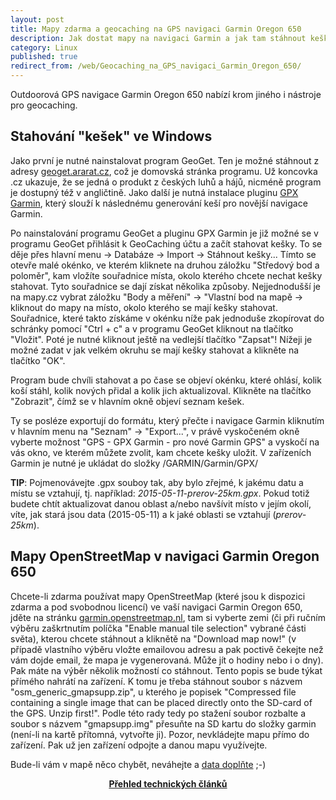 ```yaml
---
layout: post
title: Mapy zdarma a geocaching na GPS navigaci Garmin Oregon 650
description: Jak dostat mapy na navigaci Garmin a jak tam stáhnout kešky.
category: Linux
published: true
redirect_from: /web/Geocaching_na_GPS_navigaci_Garmin_Oregon_650/
---
```


Outdoorová GPS navigace Garmin Oregon 650 nabízí krom jiného i nástroje pro geocaching.

## Stahování "kešek" ve Windows

Jako první je nutné nainstalovat program GeoGet. Ten je možné stáhnout z adresy [geoget.ararat.cz](http://geoget.ararat.cz/doku.php), což je domovská stránka programu. Už koncovka .cz ukazuje, že se jedná o produkt z českých luhů a hájů, nicméně program je dostupný též v angličtině. Jako další je nutná instalace pluginu [GPX Garmin](http://geoget.ararat.cz/doku.php/user:skript:gpxgarmin), který slouží k následnému generování keší pro novější navigace Garmin.

Po nainstalování programu GeoGet a pluginu GPX Garmin je již možné se v programu GeoGet přihlásit k GeoCaching účtu a začít stahovat kešky. To se děje přes hlavní menu -> Databáze -> Import -> Stáhnout kešky... Tímto se otevře malé okénko, ve kterém kliknete na druhou záložku "Středový bod a poloměr", kam vložíte souřadnice místa, okolo kterého chcete nechat kešky stahovat. Tyto souřadnice se dají získat několika způsoby. Nejjednodušší je na mapy.cz vybrat záložku "Body a měření" -> "Vlastní bod na mapě -> kliknout do mapy na místo, okolo kterého se mají kešky stahovat. Souřadnice, které takto získáme v okénku níže pak jednoduše zkopírovat do schránky pomocí "Ctrl + c" a v programu GeoGet kliknout na tlačítko "Vložit". Poté je nutné kliknout ještě na vedlejší tlačítko "Zapsat"! Nížeji je možné zadat v jak velkém okruhu se mají kešky stahovat a klikněte na tlačítko "OK".

Program bude chvíli stahovat a po čase se objeví okénku, které ohlásí, kolik koší stáhl, kolik nových přidal a kolik jich aktualizoval. Klikněte na tlačítko "Zobrazit", čímž se v hlavním okně objeví seznam kešek.

Ty se posléze exportují do formátu, který přečte i navigace Garmin kliknutím v hlavním menu na "Seznam" -> "Export...", v právě vyskočeném okně vyberte možnost "GPS - GPX Garmin - pro nové Garmin GPS" a vyskočí na vás okno, ve kterém můžete zvolit, kam chcete kešky uložit. V zařízeních Garmin je nutné je ukládat do složky /GARMIN/Garmin/GPX/


**TIP**: Pojmenovávejte .gpx souboy tak, aby bylo zřejmé, k jakému datu a místu se vztahují, tj. například: *2015-05-11-prerov-25km.gpx*. Pokud totiž budete chtít aktualizovat danou oblast a/nebo navšívit místo v jejím okolí, víte, jak stará jsou data (2015-05-11) a k jaké oblasti se vztahují (*prerov-25km*).

## Mapy OpenStreetMap v navigaci Garmin Oregon 650

Chcete-li zdarma používat mapy OpenStreetMap (které jsou k dispozici zdarma a pod svobodnou licencí) ve vaší navigaci Garmin Oregon 650, jděte na stránku [garmin.openstreetmap.nl](http://garmin.openstreetmap.nl/), tam si vyberte zemi (či při ručním výběru zaškrtnutím políčka "Enable manual tile selection" vybrané části světa), kterou chcete stáhnout a kliknětě na "Download map now!" (v případě vlastního výběru vložte emailovou adresu a pak poctivě čekejte než vám dojde email, že mapa je vygenerovaná. Může jít o hodiny nebo i o dny). Pak máte na výběr několik možností co stáhnout. Tento popis se bude týkat přímého nahrátí na zařízení. K tomu je třeba stáhnout soubor s názvem "osm_generic_gmapsupp.zip", u kterého je popisek "Compressed file containing a single image that can be placed directly onto the SD-card of the GPS. Unzip first!". Podle této rady tedy po stažení soubor rozbalte a soubor s názvem "gmapsupp.img" přesuňte na SD kartu do složky garmin (není-li na kartě přítomná, vytvořte ji). Pozor, nevkládejte mapu přímo do zařízení. Pak už jen zařízení odpojte a danou mapu využívejte.

Bude-li vám v mapě něco chybět, neváhejte a [data doplňte](https://wiki.openstreetmap.org/wiki/Cs:Beginners%27_guide) ;-)

<center><b><a href="../">Přehled technických článků</a></b></center>

